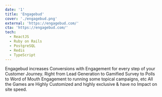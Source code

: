 ```yaml
---
date: '1'
title: 'Engagebud'
cover: './engagebud.png'
external: 'https://engagebud.com/'
cta: 'https://engagebud.com/'
tech:
  - ReactJS
  - Ruby on Rails
  - PostgreSQL
  - Redis
  - TypeScript
---
```


Engagebud increases Conversions with Engagement for every step of your Customer Journey. Right from Lead Generation to Gamified Survey to Polls to Word of Mouth Engagement to running some topical campaigns, etc All the Games are Highly Customized and highly exclusive & have no Impact on site speed.
